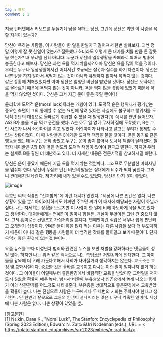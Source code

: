 ```yaml
---
tag : 철학
comment : 1
---
```


지금 인터넷에서 키보드를 두들기며 남을 욕하는 당신, 그런데 당신은 과연 이 사람을 욕할 자격이 있는가?  

당신이 욕하는 사람들, 이 사람들이 한 일을 한발자국 떨어져서 한번 살펴보자. 과연 정말 이렇게 잘 못 한일이 맞는가? 잘못했다 하더라도 이렇게 큰 대가를 치를 만큼 큰 잘못을 했는가? 내 생각엔 전혀 아니다. 누군가 당신의 일상생활을 카메라로 찍어서 방송에 송출한다고 해보자. 당신은 과연 욕을 먹지 않을까? 아마 당신은 욕을 많이 먹을 것이다. 우리는 누구나 일상생활에서건 어디서건 조금씩은 잘못과 실수를 하기 마련이다. 당신은 나쁜 일을 하지 않아서 욕먹지 않는 것이 아니라 유명하지 않아서 욕먹지 않는 것이다. 같은 상황에 처해있었다면 아마 당신은 엄청난 비난을 받았을 것이다. 당신은 도덕적으로 올바르기 때문에 욕먹지 않는 것이 아니라, 욕을 먹지 않을 상황에 있었기 때문에 욕을 먹지 않았던 것이다. 당신은 그저 지금 운이 좋은 것일 뿐이다!  

윤리학에 도덕적 운(moral luck)이라는 개념이 있다. 도덕적 운은 행위자가 평가받는 중요한 측면이 그의 통제할 수 없는 요인에 달려 있다는 사실에도 불구하고 행위자를 도덕적 판단의 대상으로 올바르게 취급할 수 있을 때 발생한다[1]. 예시를 한번 들어보자. A와 B가 술을 조금 먹고 운전을 했다. A는 아무 일 없이 무사히 집에 도착했고, B는 그만 사고가 나서 어린아이를 치고 말았다. 어린아이가 나타나고 말고는 우리가 통제할 수 없는 상황이었다. 이 때 사람들은 B에게만 도덕적 책임을 물을 것이다. 같은 동기로 같은 행동을 했는데 누구는 운이 좋았고 누구는 운이 좋지 않아서 도덕적 책임이 달라졌다. 철학자 네이글은 A와 B가 같은 정도의 도덕적 책임이 있어야 한다고 말한다. 하지만 우리는 실제로 B를 훨씬 더 비난하고 있다. 더 자세한 내용은 전문서적을 참고하시길 바란다.  

당신은 운이 좋았기 때문에 지금 욕을 먹지 않는 것뿐이다. 그러므로 무분별한 마녀사냥을 멈춰야 한다. 당신이 무심코 던진 비난의 말들은 상대에게 비수가 되어 꽂힌다. 그러니 관대해지길 바란다. 저 자리에 내가 있을 수도 있었다. 당신은 단지 운이 좋았다.  

![image](https://github.com/principia137/principia137.github.io/assets/62958764/e78bd872-14cc-4a66-8737-aa034068e677)

주호민 씨의 작품인 "신과함께"에 이런 대사가 있었다. "세상에 나쁜 인간은 없다. 나쁜 상황이 있을 뿐." 아이러니하게도 어쩌면 주호민 씨가 이 대사에 해당되는 사람이 아닐까 싶다. 나는 자세히는 상황을 모르지만 이 사람이 한 일에 비해 과도하게 욕을 먹고 있다고 생각한다. 대중들에게는 연예인이 얼마나 힘들든, 진실이 무엇이든 그런 건 중요치 않다. 그저 흥미로운 컨텐츠고 가십거리일 뿐이다. 연예인이란 직업은 너무나 쉽게 판단되고 오해받기 십상이다. 연예인들이 욕을 많이 먹는 이유는 다른 사람들 보다 더 부도덕하기 때문이 아니라 같은 행동을 사람들이 더 엄격한 잣대를 들이밀고 보기 때문이다. 단지 욕먹기 좋은 환경에 있는 것 뿐이다.  

요즘 뉴스를 보다 미성년자 범죄와 관련된 뉴스를 보면 처벌을 강화하라는 댓글들이 정말 많다. 하지만 나는 위와 같은 맥락으로 나는 촉법소년 처벌강화에 반대한다. 그 아이들을 감옥에 더 오래 가둔다고해서 사회가 나아질거라 생각하지는 않는다. 교도소는 교정 및 교화시설이다. 중요한 것은 올바른 교육이고 다시는 이런 일이 일어나지 않게 하는 것이다. 그 아이들이 어릴때부터 좋은환경에서 바람직한 교육을 받았다면 그런일을 저지르지 않았을 확률이 매우 높다. 범죄자 비율이 부유층보다 빈곤층에서 높게 나오는 통계가 이의 상관관계를 어느정도 나타내준다. 부유층은 상대적으로 좋은환경에서 교육받았을 확률이 높다. 나는 진심으로 사람은 누구에게나 두 세번의 기회는 주어져야 한다고 생각한다. 단 한번의 잘못으로 그들의 인생이 끝나버리는 것은 너무나 가혹한 일이다. 세상에 나쁜 사람은 없다. 나쁜 상황이 있었을 뿐..  


[참고문헌]  
[1] Nelkin, Dana K., "Moral Luck", The Stanford Encyclopedia of Philosophy (Spring 2023 Edition), Edward N. Zalta &Uri Nodelman (eds.), URL = < https://plato.stanford.edu/archives/spr2023/entries/moral-luck/>.